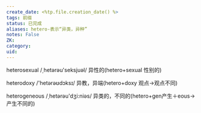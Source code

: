 ```yaml
---
create_date: <%tp.file.creation_date() %>
tags: 前缀
status: 已完成 
aliases: hetero-表示“异类，异种”
notes: False
ZK: 
category: 
uid: 
---
```


heterosexual /͵hetərəu'seksjuəl/ 异性的(hetero+sexual 性别的) 

heterodoxy /'hetərəʊdɔksɪ/ 异教，异端(hetero+doxy 观点→观点不同)

heterogeneous /͵hetərəu'dӡi:niəs/ 异类的，不同的(hetero+gen产生＋eous→产生不同的)